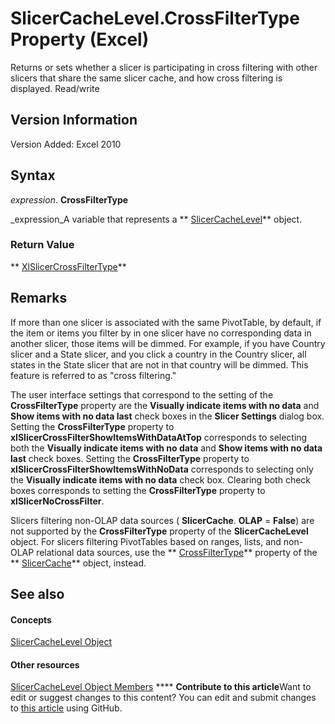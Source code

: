 
# SlicerCacheLevel.CrossFilterType Property (Excel)

Returns or sets whether a slicer is participating in cross filtering with other slicers that share the same slicer cache, and how cross filtering is displayed. Read/write


## Version Information

Version Added: Excel 2010 


## Syntax

 _expression_. **CrossFilterType**

 _expression_A variable that represents a  ** [SlicerCacheLevel](d73ff7ab-4d7a-6a73-3716-11dc6716688d.md)** object.


### Return Value

 ** [XlSlicerCrossFilterType](8f5e1daa-d548-3e58-4925-07d16c10140d.md)**


## Remarks

If more than one slicer is associated with the same PivotTable, by default, if the item or items you filter by in one slicer have no corresponding data in another slicer, those items will be dimmed. For example, if you have Country slicer and a State slicer, and you click a country in the Country slicer, all states in the State slicer that are not in that country will be dimmed. This feature is referred to as "cross filtering."

The user interface settings that correspond to the setting of the  **CrossFilterType** property are the **Visually indicate items with no data** and **Show items with no data last** check boxes in the **Slicer Settings** dialog box. Setting the **CrossFilterType** property to **xlSlicerCrossFilterShowItemsWithDataAtTop** corresponds to selecting both the **Visually indicate items with no data** and **Show items with no data last** check boxes. Setting the **CrossFilterType** property to **xlSlicerCrossFilterShowItemsWithNoData** corresponds to selecting only the **Visually indicate items with no data** check box. Clearing both check boxes corresponds to setting the **CrossFilterType** property to **xlSlicerNoCrossFilter**.

Slicers filtering non-OLAP data sources ( **SlicerCache**. **OLAP** = **False**) are not supported by the  **CrossFilterType** property of the **SlicerCacheLevel** object. For slicers filtering PivotTables based on ranges, lists, and non-OLAP relational data sources, use the ** [CrossFilterType](8a29b376-c999-472d-0853-2e2f4a0949a0.md)** property of the ** [SlicerCache](6e6533e3-0503-a1d3-9ecd-f7997233565f.md)** object, instead.


## See also


#### Concepts


 [SlicerCacheLevel Object](d73ff7ab-4d7a-6a73-3716-11dc6716688d.md)
#### Other resources


 [SlicerCacheLevel Object Members](a72de83d-7c11-33c3-5a6e-249024f1e0ac.md)
****   **Contribute to this article**Want to edit or suggest changes to this content? You can edit and submit changes to  [this article](https://github.com/jhershey00/VBA_Excel_Test/OpenXMLCon/articles/2e91a528-a253-e731-6f11-a33f9ee6d9e2.md) using GitHub.

